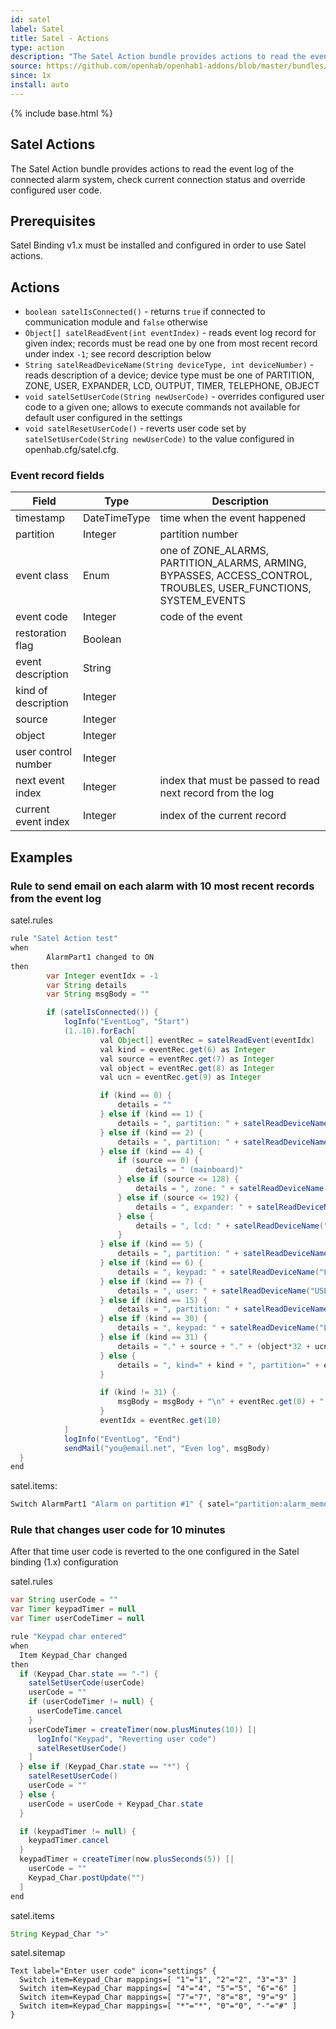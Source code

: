 ```yaml
---
id: satel
label: Satel
title: Satel - Actions
type: action
description: "The Satel Action bundle provides actions to read the event log of the connected alarm system, check current connection status and override configured user code."
source: https://github.com/openhab/openhab1-addons/blob/master/bundles/action/org.openhab.action.satel/README.md
since: 1x
install: auto
---
```


<!-- Attention authors: Do not edit directly. Please add your changes to the appropriate source repository -->

{% include base.html %}

## Satel Actions

The Satel Action bundle provides actions to read the event log of the connected alarm system, check current connection status and override configured user code.

## Prerequisites

Satel Binding v1.x must be installed and configured in order to use Satel actions.

## Actions

*   `boolean satelIsConnected()` - returns `true` if connected to communication module and `false` otherwise
*   `Object[] satelReadEvent(int eventIndex)` - reads event log record for given index; records must be read one by one from most recent record under index `-1`; see record description below
*   `String satelReadDeviceName(String deviceType, int deviceNumber)` - reads description of a device; device type must be one of PARTITION, ZONE, USER, EXPANDER, LCD, OUTPUT, TIMER, TELEPHONE, OBJECT
*   `void satelSetUserCode(String newUserCode)` - overrides configured user code to a given one; allows to execute commands not available for default user configured in the settings
*   `void satelResetUserCode()` - reverts user code set by `satelSetUserCode(String newUserCode)` to the value configured in openhab.cfg/satel.cfg.

### Event record fields

| Field               | Type         | Description                                                                                                     |
|---------------------|--------------|-----------------------------------------------------------------------------------------------------------------|
| timestamp           | DateTimeType | time when the event happened                                                                                    |
| partition           | Integer      | partition number                                                                                                |
| event class         | Enum         | one of ZONE_ALARMS, PARTITION_ALARMS, ARMING, BYPASSES, ACCESS_CONTROL, TROUBLES, USER_FUNCTIONS, SYSTEM_EVENTS |
| event code          | Integer      | code of the event                                                                                               |
| restoration flag    | Boolean      |                                                                                                                 |
| event description   | String       |                                                                                                                 |
| kind of description | Integer      |                                                                                                                 |
| source              | Integer      |                                                                                                                 |
| object              | Integer      |                                                                                                                 |
| user control number | Integer      |                                                                                                                 |
| next event index    | Integer      | index that must be passed to read next record from the log                                                      |
| current event index | Integer      | index of the current record                                                                                     |

## Examples

### Rule to send email on each alarm with 10 most recent records from the event log

satel.rules

```java
rule "Satel Action test"
when
        AlarmPart1 changed to ON
then
        var Integer eventIdx = -1
        var String details
        var String msgBody = ""

        if (satelIsConnected()) {
            logInfo("EventLog", "Start")
            (1..10).forEach[
                    val Object[] eventRec = satelReadEvent(eventIdx)
                    val kind = eventRec.get(6) as Integer
                    val source = eventRec.get(7) as Integer
                    val object = eventRec.get(8) as Integer
                    val ucn = eventRec.get(9) as Integer

                    if (kind == 0) {
                        details = ""
                    } else if (kind == 1) {
                        details = ", partition: " + satelReadDeviceName("PARTITION", eventRec.get(1)) + ", zone: " + satelReadDeviceName("ZONE", source)
                    } else if (kind == 2) {
                        details = ", partition: " + satelReadDeviceName("PARTITION", eventRec.get(1)) + ", user: " + satelReadDeviceName("USER", source)
                    } else if (kind == 4) {
                        if (source == 0) {
                            details = " (mainboard)"
                        } else if (source <= 128) {
                            details = ", zone: " + satelReadDeviceName("ZONE", source)
                        } else if (source <= 192) {
                            details = ", expander: " + satelReadDeviceName("EXPANDER", source)
                        } else {
                            details = ", lcd: " + satelReadDeviceName("LCD", source)
                        }
                    } else if (kind == 5) {
                        details = ", partition: " + satelReadDeviceName("PARTITION", eventRec.get(1))
                    } else if (kind == 6) {
                        details = ", keypad: " + satelReadDeviceName("LCD", eventRec.get(1)) + ", user: " + satelReadDeviceName("USER", source)
                    } else if (kind == 7) {
                        details = ", user: " + satelReadDeviceName("USER", source)
                    } else if (kind == 15) {
                        details = ", partition: " + satelReadDeviceName("PARTITION", eventRec.get(1)) + ", timer: " + satelReadDeviceName("TIMER", source)
                    } else if (kind == 30) {
                        details = ", keypad: " + satelReadDeviceName("LCD", eventRec.get(1)) + ", ip: " + source + "." + (object*32 + ucn) + details
                    } else if (kind == 31) {
                        details = "." + source + "." + (object*32 + ucn)
                    } else {
                        details = ", kind=" + kind + ", partition=" + eventRec.get(1) + ", source=" + source + ", object=" + object + ", ucn=" + ucn
                    }

                    if (kind != 31) {
                        msgBody = msgBody + "\n" + eventRec.get(0) + ": " + eventRec.get(5) + details
                    }
                    eventIdx = eventRec.get(10)
            ]
            logInfo("EventLog", "End")
            sendMail("you@email.net", "Even log", msgBody)
  }
end
```

satel.items:

```java
Switch AlarmPart1 "Alarm on partition #1" { satel="partition:alarm_memory:1" }
```

### Rule that changes user code for 10 minutes

After that time user code is reverted to the one configured in the Satel binding (1.x) configuration

satel.rules

```java
var String userCode = ""
var Timer keypadTimer = null
var Timer userCodeTimer = null

rule "Keypad char entered"
when
  Item Keypad_Char changed
then
  if (Keypad_Char.state == "-") {
    satelSetUserCode(userCode)
    userCode = ""
    if (userCodeTimer != null) {
      userCodeTime.cancel
    }
    userCodeTimer = createTimer(now.plusMinutes(10)) [|
      logInfo("Keypad", "Reverting user code")
      satelResetUserCode()
    ]
  } else if (Keypad_Char.state == "*") {
    satelResetUserCode()
    userCode = ""
  } else {
    userCode = userCode + Keypad_Char.state
  }

  if (keypadTimer != null) {
    keypadTimer.cancel
  }
  keypadTimer = createTimer(now.plusSeconds(5)) [|
    userCode = ""
    Keypad_Char.postUpdate("")
  ]
end

```

satel.items

```java
String Keypad_Char ">"
```

satel.sitemap

```
Text label="Enter user code" icon="settings" {
  Switch item=Keypad_Char mappings=[ "1"="1", "2"="2", "3"="3" ]
  Switch item=Keypad_Char mappings=[ "4"="4", "5"="5", "6"="6" ]
  Switch item=Keypad_Char mappings=[ "7"="7", "8"="8", "9"="9" ]
  Switch item=Keypad_Char mappings=[ "*"="*", "0"="0", "-"="#" ]
}
```
